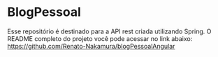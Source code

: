 # BlogPessoal

Esse repositório é destinado para a API rest criada utilizando Spring.
O README completo do projeto você pode acessar no link abaixo:
https://github.com/Renato-Nakamura/blogPessoalAngular
